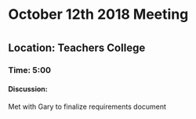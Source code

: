 <h1>October 12th 2018 Meeting<h1>
<h2>Location: Teachers College</h2>
<h3>Time: 5:00</h3>
<h4>Discussion:</h4>
Met with Gary to finalize requirements document
